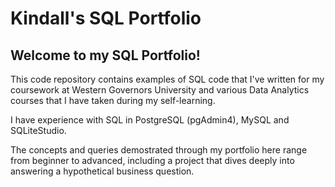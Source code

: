 # Kindall's SQL Portfolio

## Welcome to my SQL Portfolio! 

This code repository contains examples of SQL code that I've written for my coursework at Western Governors University and various Data Analytics courses that I have taken during my self-learning.

I have experience with SQL in PostgreSQL (pgAdmin4), MySQL and SQLiteStudio. 

The concepts and queries demostrated through my portfolio here range from beginner to advanced, including a project that dives deeply into answering a hypothetical business question. 
